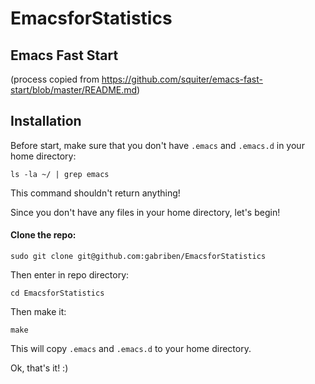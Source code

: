 # EmacsforStatistics

Emacs Fast Start
----------------
(process copied from https://github.com/squiter/emacs-fast-start/blob/master/README.md)

## Installation

Before start, make sure that you don't have `.emacs` and `.emacs.d` in your home directory:

```
ls -la ~/ | grep emacs
```

This command shouldn't return anything!

Since you don't have any files in your home directory, let's begin!  

#### Clone the repo:

```
sudo git clone git@github.com:gabriben/EmacsforStatistics
```

Then enter in repo directory:

```
cd EmacsforStatistics
```

Then make it:

```
make
```

This will copy `.emacs` and `.emacs.d` to your home directory.

Ok, that's it! :)

